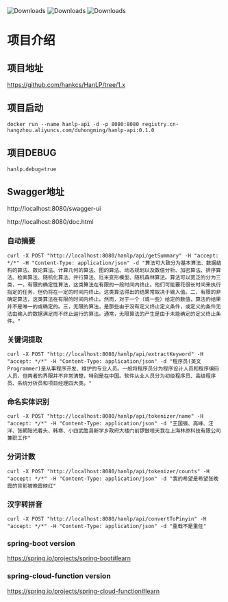 <img src="https://img.shields.io/badge/Version-0.1.0-SNAPSHOT" alt="Downloads"/>
<img src="https://img.shields.io/badge/Spring%20Boot-2.4.13-blue" alt="Downloads"/>
<img src="https://img.shields.io/badge/SpringCloudFunction-3.2.8-blue" alt="Downloads"/>

# 项目介绍

## 项目地址

https://github.com/hankcs/HanLP/tree/1.x

## 项目启动

```
docker run --name hanlp-api -d -p 8080:8080 registry.cn-hangzhou.aliyuncs.com/duhongming/hanlp-api:0.1.0
```

## 项目DEBUG
```
hanlp.debug=true
```

## Swagger地址

http://localhost:8080/swagger-ui

http://localhost:8080/doc.html

### 自动摘要

```
curl -X POST "http://localhost:8080/hanlp/api/getSummary" -H "accept: */*" -H "Content-Type: application/json" -d "算法可大致分为基本算法、数据结构的算法、数论算法、计算几何的算法、图的算法、动态规划以及数值分析、加密算法、排序算法、检索算法、随机化算法、并行算法、厄米变形模型、随机森林算法。算法可以宽泛的分为三类，一，有限的确定性算法，这类算法在有限的一段时间内终止。他们可能要花很长时间来执行指定的任务，但仍将在一定的时间内终止。这类算法得出的结果常取决于输入值。二，有限的非确定算法，这类算法在有限的时间内终止。然而，对于一个（或一些）给定的数值，算法的结果并不是唯一的或确定的。三，无限的算法，是那些由于没有定义终止定义条件，或定义的条件无法由输入的数据满足而不终止运行的算法。通常，无限算法的产生是由于未能确定的定义终止条件。"
```

### 关键词提取

```
curl -X POST "http://localhost:8080/hanlp/api/extractKeyword" -H "accept: */*" -H "Content-Type: application/json" -d "程序员(英文Programmer)是从事程序开发、维护的专业人员。一般将程序员分为程序设计人员和程序编码人员，但两者的界限并不非常清楚，特别是在中国。软件从业人员分为初级程序员、高级程序员、系统分析员和项目经理四大类。"
```

### 命名实体识别

```
curl -X POST "http://localhost:8080/hanlp/api/tokenizer/name" -H "accept: */*" -H "Content-Type: application/json" -d "王国强、高峰、汪洋、张朝阳光着头、韩寒、小四武胜县新学乡政府大楼门前锣鼓喧天我在上海林原科技有限公司兼职工作"
```

### 分词计数

```
curl -X POST "http://localhost:8080/hanlp/api/tokenizer/counts" -H "accept: */*" -H "Content-Type: application/json" -d "我的希望是希望张晚霞的背影被晚霞映红"
```

### 汉字转拼音
```
curl -X POST "http://localhost:8080/hanlp/api/convertToPinyin" -H "accept: */*" -H "Content-Type: application/json" -d "重载不是重任"
```

### spring-boot version

https://spring.io/projects/spring-boot#learn

### spring-cloud-function version

https://spring.io/projects/spring-cloud-function#learn